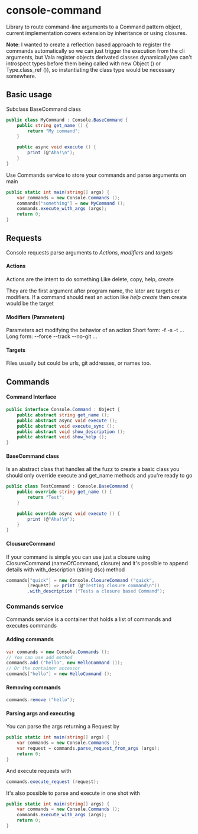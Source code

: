 # console-command

Library to route command-line arguments to a Command pattern object, current implementation covers extension by inheritance or using closures.

**Note**: I wanted to create a reflection based approach to register the commands automatically so we can just trigger the execution from the cli arguments, but Vala register objects derivated classes dynamically(we can't introspect types before them being called with new Object () or Type.class_ref ()), so instantiating the class type would be necessary somewhere.

## Basic usage

Subclass BaseCommand class

```cs
public class MyCommand : Console.BaseCommand {
    public string get_name () {
        return "My command";
    }

    public async void execute () {
        print (@"Aha!\n");
    }
}
```

Use Commands service to store your commands and parse arguments on main
```cs
public static int main(string[] args) {
    var commands = new Console.Commands ();
    commands["something"] = new MyCommand ();
    commands.execute_with_args (args);
    return 0;
}
```

## Requests
Console requests parse arguments to *Actions*, *modifiers* and *targets*
#### Actions
Actions are the intent to do something
Like delete, copy, help, create

They are the first argument after program name, the later are targets or modifiers.
If a command should nest an action like *help create* then create would be the target

#### Modifiers (Parameters)
Parameters act modifying the behavior of an action
Short form: -f -s -t ...   
Long form: --force --track --no-git ...

#### Targets
Files usually but could be urls, git addresses, or names too.

## Commands

#### Command Interface
```cs
public interface Console.Command : Object {
    public abstract string get_name ();
    public abstract async void execute ();
    public abstract void execute_sync ();
    public abstract void show_description ();
    public abstract void show_help ();
}
```

#### BaseCommand class
Is an abstract class that handles all the fuzz to create a basic class
you should only override execute and get_name methods and you're ready to go

```cs
public class TestCommand : Console.BaseCommand {
    public override string get_name () {
        return "Test";
    }

    public override async void execute () {
        print (@"Aha!\n");
    }
}

```

#### ClousureCommand
If your command is simple you can use just a closure using ClosureCommand (nameOfCommand, closure) and it's possible to append details with with_description (string dsc) method
```cs
commands["quick"] = new Console.ClosureCommand ("quick",
        (request) => print (@"Testing closure command\n"))
        .with_description ("Tests a closure based Command");
```

### Commands service
Commands service is a container that holds a list of commands and executes commands

#### Adding commands
```cs
var commands = new Console.Commands ();
// You can use add method
commands.add ("hello", new HelloCommand ());
// Or the container accessor
commands["hello"] = new HelloCommand ();
```

#### Removing commands
```cs
commands.remove ("hello");
```

#### Parsing args and executing

You can parse the args returning a Request by
```cs
public static int main(string[] args) {
    var commands = new Console.Commands ();
    var request = commands.parse_request_from_args (args);
    return 0;
}
```
And execute requests with
```cs
commands.execute_request (request);
```
It's also possible to parse and execute in one shot with
```cs
public static int main(string[] args) {
    var commands = new Console.Commands ();
    commands.execute_with_args (args);
    return 0;
}

```
